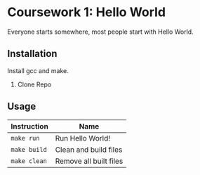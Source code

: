 # Coursework 1: Hello World

Everyone starts somewhere, most people start with Hello World.

## Installation

Install gcc and make.

1. Clone Repo

## Usage

Instruction | Name 
----------- | -----
`make run` | Run Hello World!
`make build` | Clean and build files
`make clean` | Remove all built files
